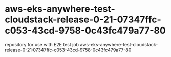 # aws-eks-anywhere-test-cloudstack-release-0-21-07347ffc-c053-43cd-9758-0c43fc479a77-80
repository for use with E2E test job aws-eks-anywhere-test-cloudstack-release-0-21:07347ffc-c053-43cd-9758-0c43fc479a77-80
